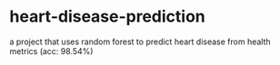 # heart-disease-prediction
a project that uses random forest to predict heart disease from health metrics (acc: 98.54%)
